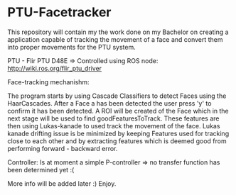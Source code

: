 # PTU-Facetracker

This repository will contain my the work done on my Bachelor on creating a application capable of tracking the movement of a face and convert them into proper movements for the PTU system. 

PTU - Flir PTU D48E => Controlled using ROS node: http://wiki.ros.org/flir_ptu_driver


Face-tracking mechanishm: 

The program starts by using Cascade Classifiers to detect Faces using the HaarCascades. 
After a Face a has been detected  the user press 'y' to confirm it has been detected. 
A ROI will be created of the Face which in the next stage will be used to find goodFeaturesToTrack.
These features are then using Lukas-kanade to used track the movement of the face. 
Lukas kanade drifting issue  is be minimized by keeping Features used for tracking close to each other and by  extracting features which is deemed good from performing forward - backward error. 



Controller: Is at moment a simple P-controller => no transfer function has been determined yet :(


More info will be added later :) 
Enjoy.
